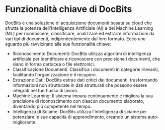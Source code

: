 # Funzionalità chiave di DocBits

DocBits è una soluzione di acquisizione documenti basata su cloud che sfrutta la potenza dell'Intelligenza Artificiale (AI) e del Machine Learning (ML) per riconoscere, classificare, analizzare ed estrarre informazioni da vari tipi di documenti, indipendentemente dal loro formato. Ecco uno sguardo più ravvicinato alle sue funzionalità chiave:

* Riconoscimento Documenti: DocBits utilizza algoritmi di intelligenza artificiale per identificare e riconoscere con precisione i documenti, che siano in forma cartacea o file elettronici.
* Classificazione Documenti: Classifica i documenti in categorie rilevanti, facilitando l'organizzazione e il recupero.
* Estrazione Dati: DocBits estrae dati critici dai documenti, trasformando informazioni non strutturate in dati strutturati che possono essere integrati nel tuo flusso di lavoro.
* Machine Learning: Il sistema impara continuamente e migliora la sua precisione di riconoscimento con ciascun documento elaborato, diventando più competente nel tempo.
* Intelligenza di Sciame: DocBits utilizza l'intelligenza di sciame per potenziare le sue capacità di apprendimento, creando un sistema auto-migliorante.
